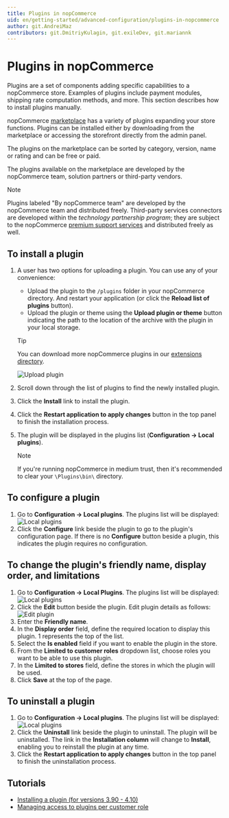 ```yaml
---
title: Plugins in nopCommerce
uid: en/getting-started/advanced-configuration/plugins-in-nopcommerce
author: git.AndreiMaz
contributors: git.DmitriyKulagin, git.exileDev, git.mariannk
---
```


# Plugins in nopCommerce

Plugins are a set of components adding specific capabilities to a nopCommerce store. Examples of plugins include payment modules, shipping rate computation methods, and more. This section describes how to install plugins manually.

nopCommerce [marketplace](http://www.nopcommerce.com/marketplace) has a variety of plugins expanding your store functions. Plugins can be installed either by downloading from the marketplace or accessing the storefront directly from the admin panel.

The plugins on the marketplace can be sorted by category, version, name or rating and can be free or paid.

The plugins available on the marketplace are developed by the nopCommerce team, solution partners or third-party vendors.

> [!NOTE]
> 
> Plugins labeled "By nopCommerce team" are developed by the nopCommerce team and distributed freely. Third-party services connectors are developed within the *technology partnership program*; they are subject to the nopCommerce [premium support services](http://www.nopcommerce.com/nopcommerce-premium-support-services) and distributed freely as well.

## To install a plugin

1. A user has two options for uploading a plugin. You can use any of your convenience:
    * Upload the plugin to the `/plugins` folder in your nopCommerce directory. And restart your application (or click the **Reload list of plugins** button).
    * Upload the plugin or theme using the **Upload plugin or theme** button indicating the path to the location of the archive with the plugin in your local storage.

    > [!TIP]
    > 
    > You can download more nopCommerce plugins in our [extensions directory](https://www.nopcommerce.com/marketplace).

    ![Upload plugin](_static/plugins-in-nopcommerce/plugin-upload.png)

1. Scroll down through the list of plugins to find the newly installed plugin.
1. Click the **Install** link to install the plugin.
1. Click the **Restart application to apply changes** button in the top panel to finish the installation process.
1. The plugin will be displayed in the plugins list (**Configuration → Local plugins**).

    > [!NOTE]
    > 
    > If you're running nopCommerce in medium trust, then it's recommended to clear your `\Plugins\bin\` directory.

## To configure a plugin

1. Go to **Configuration → Local plugins**. The plugins list will be displayed:
    ![Local plugins](_static/plugins-in-nopcommerce/local-plugins.png)
1. Click the **Configure** link beside the plugin to go to the plugin's configuration page. If there is no **Configure** button beside a plugin, this indicates the plugin requires no configuration.

## To change the plugin's friendly name, display order, and limitations

1. Go to **Configuration → Local Plugins**. The plugins list will be displayed:
    ![Local plugins](_static/plugins-in-nopcommerce/local-plugins.png)
1. Click the **Edit** button beside the plugin. Edit plugin details as follows:
    ![Edit plugin](_static/plugins-in-nopcommerce/plugin-edit.jpg)
1. Enter the **Friendly name**.
1. In the **Display order** field, define the required location to display this plugin. 1 represents the top of the list.
1. Select the **Is enabled** field if you want to enable the plugin in the store.
1. From the **Limited to customer roles** dropdown list, choose roles you want to be able to use this plugin.
1. In the **Limited to stores** field, define the stores in which the plugin will be used.
1. Click **Save** at the top of the page.

## To uninstall a plugin

1. Go to **Configuration → Local plugins**. The plugins list will be displayed:
![Local plugins](_static/plugins-in-nopcommerce/local-plugins.png)
1. Click the **Uninstall** link beside the plugin to uninstall. The plugin will be uninstalled. The link in the **Installation column** will change to **Install**, enabling you to reinstall the plugin at any time.
1. Click the **Restart application to apply changes** button in the top panel to finish the uninstallation process.

## Tutorials

- [Installing a plugin (for versions 3.90 - 4.10)](https://youtu.be/eLDsSm-4gKA)
- [Managing access to plugins per customer role](https://www.youtube.com/watch?v=52lVVpQ3Qag)
